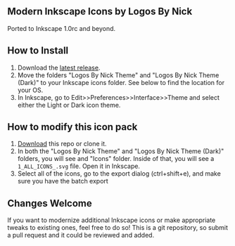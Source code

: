Modern Inkscape Icons by Logos By Nick
---

Ported to Inkscape 1.0rc and beyond.

## How to Install

1. Download the [latest release](https://github.com/DougBeney/Logos-By-Nick-Modern-Inkscape-Icons/releases/latest/download/Logos.By.Nick.Theme.zip).
2. Move the folders "Logos By Nick Theme" and "Logos By Nick Theme (Dark)" to your Inkscape icons folder. See below to find the location for your OS.
3. In Inkscape, go to Edit>>Preferences>>Interface>>Theme and select either the Light or Dark icon theme.

## How to modify this icon pack

1. [Download](https://github.com/DougBeney/Logos-By-Nick-Modern-Inkscape-Icons/archive/master.zip) this repo or clone it.
2. In both the "Logos By Nick Theme" and "Logos By Nick Theme (Dark)" folders, you will see and "Icons" folder. Inside of that, you will see a `1_ALL_ICONS_.svg` file. Open it in Inkscape.
3. Select all of the icons, go to the export dialog (ctrl+shift+e), and make sure you have the batch export

## Changes Welcome

If you want to modernize additional Inkscape icons or make appropriate tweaks to existing ones, feel free to do so! This is a git repository, so submit a pull request and it could be reviewed and added.